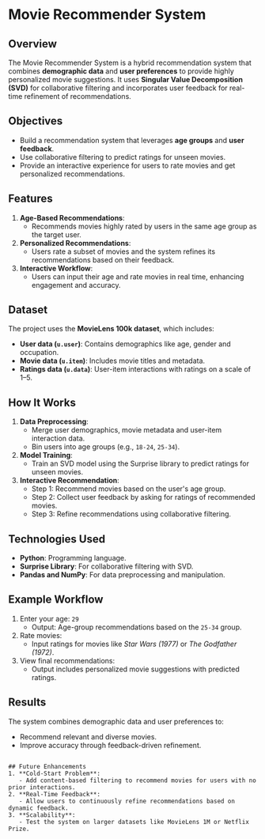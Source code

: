 # Movie Recommender System

## Overview
The Movie Recommender System is a hybrid recommendation system that combines **demographic data** and **user preferences** to provide highly personalized movie suggestions. It uses **Singular Value Decomposition (SVD)** for collaborative filtering and incorporates user feedback for real-time refinement of recommendations.

## Objectives
- Build a recommendation system that leverages **age groups** and **user feedback**.
- Use collaborative filtering to predict ratings for unseen movies.
- Provide an interactive experience for users to rate movies and get personalized recommendations.

## Features
1. **Age-Based Recommendations**:
   - Recommends movies highly rated by users in the same age group as the target user.
2. **Personalized Recommendations**:
   - Users rate a subset of movies and the system refines its recommendations based on their feedback.
3. **Interactive Workflow**:
   - Users can input their age and rate movies in real time, enhancing engagement and accuracy.

## Dataset
The project uses the **MovieLens 100k dataset**, which includes:
- **User data (`u.user`)**: Contains demographics like age, gender and occupation.
- **Movie data (`u.item`)**: Includes movie titles and metadata.
- **Ratings data (`u.data`)**: User-item interactions with ratings on a scale of 1–5.

## How It Works
1. **Data Preprocessing**:
   - Merge user demographics, movie metadata and user-item interaction data.
   - Bin users into age groups (e.g., `18-24`, `25-34`).
2. **Model Training**:
   - Train an SVD model using the Surprise library to predict ratings for unseen movies.
3. **Interactive Recommendation**:
   - Step 1: Recommend movies based on the user's age group.
   - Step 2: Collect user feedback by asking for ratings of recommended movies.
   - Step 3: Refine recommendations using collaborative filtering.

## Technologies Used
- **Python**: Programming language.
- **Surprise Library**: For collaborative filtering with SVD.
- **Pandas and NumPy**: For data preprocessing and manipulation.


## Example Workflow
1. Enter your age: `29`
   - Output: Age-group recommendations based on the `25-34` group.
2. Rate movies:
   - Input ratings for movies like *Star Wars (1977)* or *The Godfather (1972)*.
3. View final recommendations:
   - Output includes personalized movie suggestions with predicted ratings.

## Results
The system combines demographic data and user preferences to:
- Recommend relevant and diverse movies.
- Improve accuracy through feedback-driven refinement.


```

## Future Enhancements
1. **Cold-Start Problem**:
   - Add content-based filtering to recommend movies for users with no prior interactions.
2. **Real-Time Feedback**:
   - Allow users to continuously refine recommendations based on dynamic feedback.
3. **Scalability**:
   - Test the system on larger datasets like MovieLens 1M or Netflix Prize.


